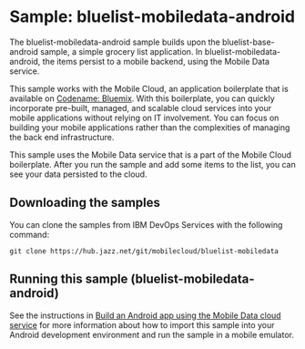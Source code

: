 Sample: bluelist-mobiledata-android
===

The bluelist-mobiledata-android sample builds upon the bluelist-base-android sample, a simple grocery list application.  In bluelist-mobiledata-android, the items persist to a mobile backend, using the Mobile Data service.

This sample works with the Mobile Cloud, an application boilerplate that is available on [Codename: Bluemix](https://www.ng.bluemix.net).  With this boilerplate, you can quickly incorporate pre-built, managed, and scalable cloud services into your mobile applications without relying on IT involvement. You can focus on building your mobile applications rather than the complexities of managing the back end infrastructure.

This sample uses the Mobile Data service that is a part of the Mobile Cloud boilerplate.  After you run the sample and add some items to the list, you can see your data persisted to the cloud.

Downloading the samples
---
You can clone the samples from IBM DevOps Services with the following command:

    git clone https://hub.jazz.net/git/mobilecloud/bluelist-mobiledata


Running this sample (bluelist-mobiledata-android)
---

See the instructions in [Build an Android app using the Mobile Data cloud service](http://www.ibm.com/developerworks/library/mo-android-mobiledata-app/index.html) for more information about how to import this sample into your Android development environment and run the sample in a mobile emulator.

